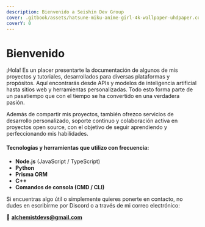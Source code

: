 ```yaml
---
description: Bienvenido a Seishin Dev Group
cover: .gitbook/assets/hatsune-miku-anime-girl-4k-wallpaper-uhdpaper.com-208@5@b.jpg
coverY: 0
---
```


# Bienvenido

¡Hola! Es un placer presentarte la documentación de algunos de mis proyectos y tutoriales, desarrollados para diversas plataformas y propósitos. Aquí encontrarás desde APIs y modelos de inteligencia artificial hasta sitios web y herramientas personalizadas. Todo esto forma parte de un pasatiempo que con el tiempo se ha convertido en una verdadera pasión.

Además de compartir mis proyectos, también ofrezco servicios de desarrollo personalizado, soporte continuo y colaboración activa en proyectos open source, con el objetivo de seguir aprendiendo y perfeccionando mis habilidades.

#### Tecnologías y herramientas que utilizo con frecuencia:

* **Node.js** (JavaScript / TypeScript)
* **Python**
* **Prisma ORM**
* **C++**
* **Comandos de consola (CMD / CLI)**

Si encuentras algo útil o simplemente quieres ponerte en contacto, no dudes en escribirme por Discord o a través de mi correo electrónico:

📧 **alchemistdevs@gmail.com**
